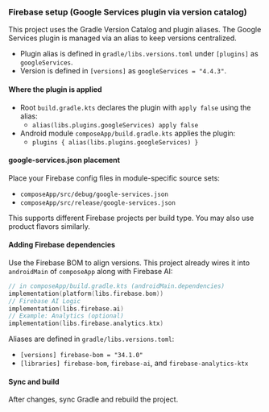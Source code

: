 ### Firebase setup (Google Services plugin via version catalog)

This project uses the Gradle Version Catalog and plugin aliases. The Google Services plugin is managed via an alias to keep versions centralized.

- Plugin alias is defined in `gradle/libs.versions.toml` under `[plugins]` as `googleServices`.
- Version is defined in `[versions]` as `googleServices = "4.4.3"`.

#### Where the plugin is applied
- Root `build.gradle.kts` declares the plugin with `apply false` using the alias:
  - `alias(libs.plugins.googleServices) apply false`
- Android module `composeApp/build.gradle.kts` applies the plugin:
  - `plugins { alias(libs.plugins.googleServices) }`

#### google-services.json placement
Place your Firebase config files in module-specific source sets:
- `composeApp/src/debug/google-services.json`
- `composeApp/src/release/google-services.json`

This supports different Firebase projects per build type. You may also use product flavors similarly.

#### Adding Firebase dependencies
Use the Firebase BOM to align versions. This project already wires it into `androidMain` of `composeApp` along with Firebase AI:

```kotlin
// in composeApp/build.gradle.kts (androidMain.dependencies)
implementation(platform(libs.firebase.bom))
// Firebase AI Logic
implementation(libs.firebase.ai)
// Example: Analytics (optional)
implementation(libs.firebase.analytics.ktx)
```

Aliases are defined in `gradle/libs.versions.toml`:
- `[versions] firebase-bom = "34.1.0"`
- `[libraries] firebase-bom`, `firebase-ai`, and `firebase-analytics-ktx`

#### Sync and build
After changes, sync Gradle and rebuild the project.
